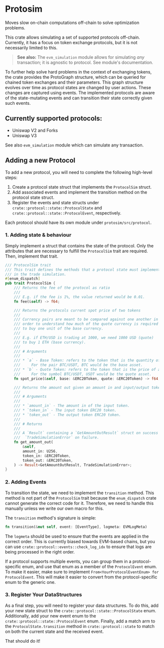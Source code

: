 # Protosim

Moves slow on-chain computations off-chain to solve optimization problems. 

This crate allows simulating a set of supported protocols off-chain. Currently, it has a focus on token exchange protocols, but it is not necessarily limited to this.

> **See also:**
> The `evm_simulation` module allows for simulating _any_ transaction; it is agnostic to protocol. See module's documentation.

To further help solve hard problems in the context of exchanging tokens, the crate provides the ProtoGraph structure, which can be queried for chained token exchanges and their parameters. This graph structure evolves over time as protocol states are changed by user actions. These changes are captured using events. The implemented protocols are aware of the state-mutating events and can transition their state correctly given such events.

## Currently supported protocols:

- Uniswap V2 and Forks
- Uniswap V3

See also `evm_simulation` module which can simulate any transaction.

## Adding a new Protocol

To add a new protocol, you will need to complete the following high-level steps:

1.  Create a protocol state struct that implements the `ProtocolSim` struct.
2.  Add associated events and implement the transition method on the protocol state struct.
3.  Register the events and state structs under `crate::protocol::state::ProtocolState` and `crate::protocol::state::ProtocolEvent`, respectively.

Each protocol should have its own module under `protosim/src/protocol`.

### 1\. Adding state & behaviour

Simply implement a struct that contains the state of the protocol. Only the attributes that are necessary to fulfill the `ProtocolSim` trait are required. Then, implement that trait.

```rust
/// ProtocolSim trait
/// This trait defines the methods that a protocol state must implement in order to be used
/// in the trade simulation.
#[enum_dispatch]
pub trait ProtocolSim {
    /// Returns the fee of the protocol as ratio
    ///
    /// E.g. if the fee is 1%, the value returned would be 0.01.
    fn fee(&self) -> f64;

    /// Returns the protocols current spot price of two tokens
    ///
    /// Currency pairs are meant to be compared against one another in
    /// order to understand how much of the quote currency is required
    /// to buy one unit of the base currency.
    ///
    /// E.g. if ETH/USD is trading at 1000, we need 1000 USD (quote)
    /// to buy 1 ETH (base currency).
    ///
    /// # Arguments
    ///
    /// * `a` - Base Token: refers to the token that is the quantity of a pair.
    ///     For the pair BTC/USDT, BTC would be the base asset.
    /// * `b` - Quote Token: refers to the token that is the price of a pair.
    ///     For the symbol BTC/USDT, USDT would be the quote asset.
    fn spot_price(&self, base: &ERC20Token, quote: &ERC20Token) -> f64;

    /// Returns the amount out given an amount in and input/output tokens.
    ///
    /// # Arguments
    ///
    /// * `amount_in` - The amount in of the input token.
    /// * `token_in` - The input token ERC20 token.
    /// * `token_out` - The output token ERC20 token.
    ///
    /// # Returns
    ///
    /// A `Result` containing a `GetAmountOutResult` struct on success or a
    ///  `TradeSimulationError` on failure.
    fn get_amount_out(
        &self,
        amount_in: U256,
        token_in: &ERC20Token,
        token_out: &ERC20Token,
    ) -> Result<GetAmountOutResult, TradeSimulationError>;
}
```

### 2\. Adding Events

To transition the state, we need to implement the `transition` method. This method is not part of the `ProtocolSim` trait because the `enum_dispatch` crate cannot generate the correct code for it. Therefore, we need to handle this manually unless we write our own macro for this.

The `transition` method's signature is simple:

```rust
fn transition(&mut self, event: [EventType], logmeta: EVMLogMeta)
```

The `logmeta` should be used to ensure that the events are applied in the correct order. This is currently biased towards EVM-based chains, but you can use `crate::protocol::events::check_log_idx` to ensure that logs are being processed in the right order.

If a protocol supports multiple events, you can group them in a protocol-specific enum, and use that enum as a member of the `ProtocolEvent` enum. To make it easier, make sure to implement `From<YourProtocolEventEnum> for ProtocolEvent`. This will make it easier to convert from the protocol-specific enum to the generic one.

### 3\. Register Your DataStructures

As a final step, you will need to register your data structures. To do this, add your new state struct to the `crate::protocol::state::ProtocolState` enum. Additionally, add your new event enum to the `crate::protocol::state::ProtocolEvent` enum. Finally, add a match arm to the `ProtocolState.transition` method in `crate::protocol::state` to match on both the current state and the received event.

That should do it!